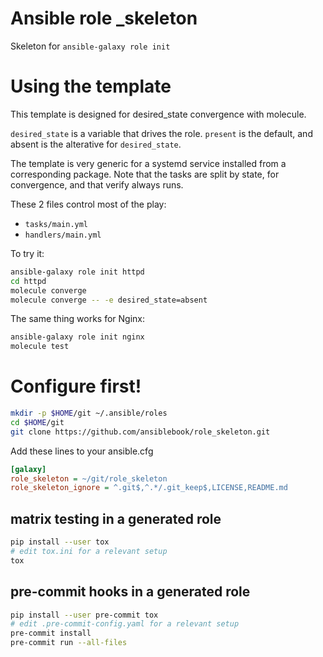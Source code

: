 # Ansible role _skeleton
Skeleton for `ansible-galaxy role init`

# Using the template
This template is designed for desired_state convergence with molecule.

`desired_state` is a variable that drives the role.
`present` is the default, and absent is the alterative for `desired_state`.

The template is very generic for a systemd service installed from a corresponding package.
Note that the tasks are split by state, for convergence, and that verify always runs.

These 2 files control most of the play:
- `tasks/main.yml`
- `handlers/main.yml`


To try it:

```sh
ansible-galaxy role init httpd
cd httpd
molecule converge
molecule converge -- -e desired_state=absent
```

The same thing works for Nginx:
```sh
ansible-galaxy role init nginx
molecule test
```

# Configure first!

```sh
mkdir -p $HOME/git ~/.ansible/roles
cd $HOME/git
git clone https://github.com/ansiblebook/role_skeleton.git
```
Add these lines to your ansible.cfg
```ini
[galaxy]
role_skeleton = ~/git/role_skeleton
role_skeleton_ignore = ^.git$,^.*/.git_keep$,LICENSE,README.md
```

## matrix testing in a generated role

```sh
pip install --user tox
# edit tox.ini for a relevant setup
tox
```

## pre-commit hooks in a generated role

```sh
pip install --user pre-commit tox
# edit .pre-commit-config.yaml for a relevant setup
pre-commit install
pre-commit run --all-files
```

